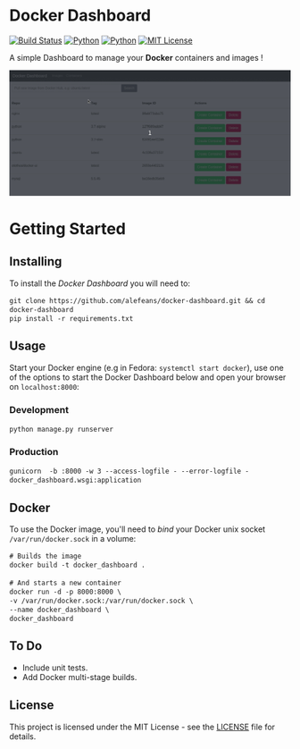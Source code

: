 # Docker Dashboard
[![Build Status](https://travis-ci.org/alefeans/docker-dashboard.svg?branch=master)](https://travis-ci.org/alefeans/docker-dashboard) [![Python](https://img.shields.io/badge/python-3.7-blue.svg)]() [![Python](https://img.shields.io/badge/python-3.6-blue.svg)]() [![MIT License](https://img.shields.io/badge/license-MIT-007EC7.svg?style=flat)](/LICENSE)

A simple Dashboard to manage your **Docker** containers and images !

![](/imgs/dashboard_usage.gif)

# Getting Started

## Installing

To install the _Docker Dashboard_ you will need to:

```
git clone https://github.com/alefeans/docker-dashboard.git && cd docker-dashboard
pip install -r requirements.txt
```

## Usage

Start your Docker engine (e.g in Fedora: `systemctl start docker`), use one of the options to start the Docker Dashboard below and open your browser on `localhost:8000`:

### Development

```
python manage.py runserver
```

### Production

```
gunicorn  -b :8000 -w 3 --access-logfile - --error-logfile - docker_dashboard.wsgi:application
```

## Docker

To use the Docker image, you'll need to _bind_ your Docker unix socket `/var/run/docker.sock` in a volume:

```
# Builds the image
docker build -t docker_dashboard .

# And starts a new container
docker run -d -p 8000:8000 \
-v /var/run/docker.sock:/var/run/docker.sock \
--name docker_dashboard \
docker_dashboard
```

## To Do

- Include unit tests.
- Add Docker multi-stage builds.

## License

This project is licensed under the MIT License - see the [LICENSE](LICENSE) file for details.
